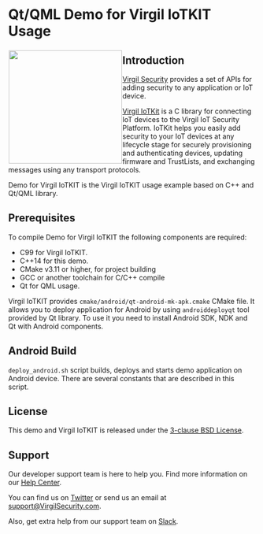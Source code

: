 # Qt/QML Demo for Virgil IoTKIT Usage
<a href="https://developer.virgilsecurity.com/docs"><img width="230px" src="https://cdn.virgilsecurity.com/assets/images/github/logos/iotkit/IoTKit.png" align="left" hspace="1" vspace="3"></a>

## Introduction
[Virgil Security](https://virgilsecurity.com) provides a set of APIs for adding security to any application or IoT device.

[Virgil IoTKit](https://github.com/virgilsecurity/virgil-iotkit/) is a C library for connecting IoT devices to the Virgil IoT Security Platform. IoTKit helps you easily add security to your IoT devices at any lifecycle stage for securely provisioning and authenticating devices, updating firmware and TrustLists, and exchanging messages using any transport protocols.

Demo for Virgil IoTKIT is the Virgil IoTKIT usage example based on C++ and Qt/QML library.

## Prerequisites
To compile Demo for Virgil IoTKIT the following components are required:
- C99 for Virgil IoTKIT.
- C++14 for this demo.
- CMake v3.11 or higher, for project building
- GCC or another toolchain for C/C++ compile
- Qt for QML usage.

Virgil IoTKIT provides `cmake/android/qt-android-mk-apk.cmake` CMake file. It allows you to deploy application for Android
by using `androiddeployqt` tool provided by Qt library. To use it you need to install Android SDK, NDK and Qt with Android components.

## Android Build
`deploy_android.sh` script builds, deploys and starts demo application on Android device. There are several constants that are described
in this script.

## License

This demo and Virgil IoTKIT is released under the [3-clause BSD License](LICENSE).

<div id='support'/>

## Support
Our developer support team is here to help you. Find more information on our [Help Center](https://help.virgilsecurity.com/).

You can find us on [Twitter](https://twitter.com/VirgilSecurity) or send us an email at support@VirgilSecurity.com.

Also, get extra help from our support team on [Slack](https://virgilsecurity.com/join-community).
